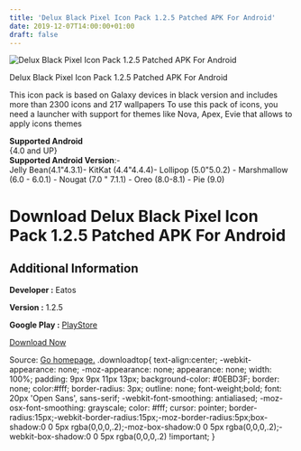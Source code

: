 ```yaml
---
title: 'Delux Black Pixel Icon Pack 1.2.5 Patched APK For Android'
date: 2019-12-07T14:00:00+01:00
draft: false
---
```


![Delux Black Pixel Icon Pack 1.2.5 Patched APK For Android](https://i0.wp.com/apkhome.net/wp-content/uploads/2019/12/Delux-Black-Pixel-Icon-Pack-1.2.5-Patched.png "Delux Black Pixel Icon Pack 1.2.5 Patched APK For Android")

  

Delux Black Pixel Icon Pack 1.2.5 Patched APK For Android

This icon pack is based on Galaxy devices in black version and includes more than 2300 icons and 217 wallpapers To use this pack of icons, you need a launcher with support for themes like Nova, Apex, Evie that allows to apply icons themes

**Supported Android**  
{4.0 and UP}  
**Supported Android Version**:-  
Jelly Bean(4.1"4.3.1)- KitKat (4.4"4.4.4)- Lollipop (5.0"5.0.2) - Marshmallow (6.0 - 6.0.1) - Nougat (7.0 " 7.1.1) - Oreo (8.0-8.1) - Pie (9.0)

Download Delux Black Pixel Icon Pack 1.2.5 Patched APK For Android
==================================================================

Additional Information
----------------------

**Developer :** Eatos

**Version :** 1.2.5

**Google Play :** [PlayStore](https://play.google.com/store/apps/details?id=com.eatos.uxpx.black)

  

[Download Now](https://store4app.co/post/delux-black-pixel-icon-pack-1-2-5-patched-apk-for-android_1575718129)

  
Source: [Go homepage.](https://store4app.co/post/delux-black-pixel-icon-pack-1-2-5-patched-apk-for-android_1575718129) .downloadtop{ text-align:center; -webkit-appearance: none; -moz-appearance: none; appearance: none; width: 100%; padding: 9px 9px 11px 13px; background-color: #0EBD3F; border: none; color:#fff; border-radius: 3px; outline: none; font-weight;bold; font: 20px 'Open Sans', sans-serif; -webkit-font-smoothing: antialiased; -moz-osx-font-smoothing: grayscale; color: #fff; cursor: pointer; border-radius:15px;-webkit-border-radius:15px;-moz-border-radius:5px;box-shadow:0 0 5px rgba(0,0,0,.2);-moz-box-shadow:0 0 5px rgba(0,0,0,.2);-webkit-box-shadow:0 0 5px rgba(0,0,0,.2) !important; }